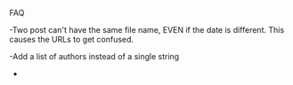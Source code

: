 FAQ

-Two post can't have the same file name, EVEN if the date is different. This causes the URLs to get confused.

-Add a list of authors instead of a single string

-